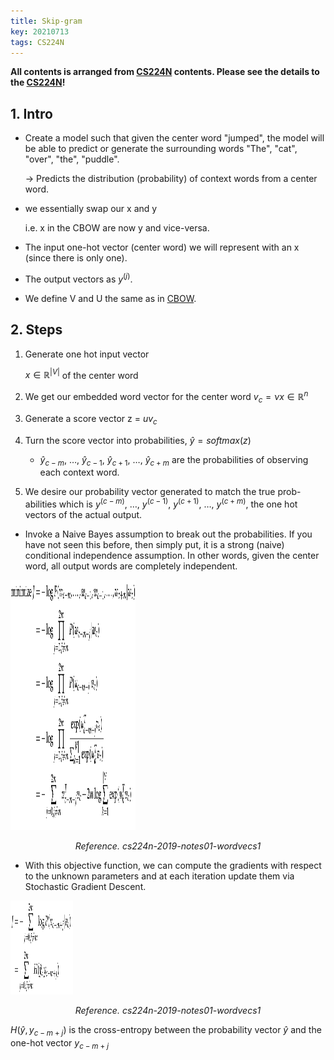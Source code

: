 ```yaml
---
title: Skip-gram
key: 20210713
tags: CS224N
---
```

**All contents is arranged from [CS224N](https://online.stanford.edu/artificial-intelligence/free-content?category=All&course=6097) contents. Please see the details to the [CS224N](https://online.stanford.edu/artificial-intelligence/free-content?category=All&course=6097)!**

## 1. Intro

- Create a model such that given the center word "jumped", the model will be able to predict or generate the surrounding words "The", "cat", "over", "the", "puddle".
    
    → Predicts the distribution (probability) of context words from a center word.
    
- we essentially swap our x and y
    
    i.e. x in the CBOW are now y and vice-versa.
    
- The input one-hot vector (center word) we will represent with an x (since there is only one).
- The output vectors as $y^{(j)}$.
- We define V and U the same as in [CBOW](/2021/09/27/continuous-back-of-words).

## 2. Steps

1. Generate one hot input vector
    
    $x \in \mathbb{R}^{\lvert V\lvert}$ of the center word
    
2. We get our embedded word vector for the center word $v_c = \nu x \in \mathbb{R}^n$
3. Generate a score vector z = $uv_c$
4. Turn the score vector into probabilities, $\hat{y} = softmax(z)$
    
    - $\hat{y} _{c-m}, \ \dots, \ \hat{y} _{c-1},\ \hat{y} _{c+1},\ \dots,\ \hat{y} _{c+m}$ are the probabilities of observing each context word.
5. We desire our probability vector generated to match the true prob- abilities which is $y^{(c−m)},\ \dots ,\ y^{(c−1)},\ y^{(c+1)},\ \dots ,\ y^{(c+m)}$, the one hot vectors of the actual output.

- Invoke a Naive Bayes assumption to break out the probabilities. If you have not seen this before, then simply put, it is a strong (naive) conditional independence assumption. In other words, given the center word, all output words are completely independent.
    
<p>
    <img src="/assets/images/post/cs224n/w1/skipgram/cs224n-2019-notes01-wordvecs1-skip-gram-loss.png" width="200" height="400" class="projects__article__img__center">
    <p align="center">
    <em class="projects__img__caption"> Reference. cs224n-2019-notes01-wordvecs1</em>
    </p>
</p>   
    
    
- With this objective function, we can compute the gradients with respect to the unknown parameters and at each iteration update them via Stochastic Gradient Descent.
    
<p>
    <img src="/assets/images/post/cs224n/w1/skipgram/cs224n-2019-notes01-wordvecs1-skip-gram-grad.png" width="100" height="150" class="projects__article__img__center_small">
    <p align="center">
    <em class="projects__img__caption"> Reference. cs224n-2019-notes01-wordvecs1</em>
    </p>
</p>   
    
*H*($\hat{y}, y_{c−m+j}$) is the cross-entropy between the probability vector $\hat{y}$ and the one-hot vector $y_{c−m+j}$
        